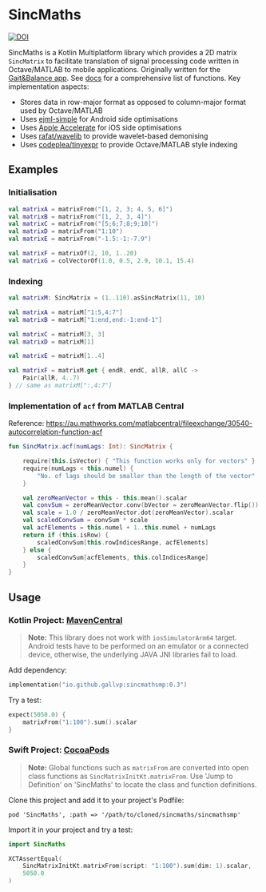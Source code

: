 # SincMaths

[![DOI](https://zenodo.org/badge/DOI/10.5281/zenodo.10457067.svg)](https://doi.org/10.5281/zenodo.10457067)

SincMaths is a Kotlin Multiplatform library which provides a 2D matrix `SincMatrix` to
facilitate translation of signal processing code written in Octave/MATLAB to mobile applications.
Originally written for the [Gait&Balance app](https://doi.org/10.3390/s22010124).
See [docs](https://gallvp.github.io/sincmaths/index.html) for a comprehensive list of functions.
Key implementation aspects:

+ Stores data in row-major format as opposed to column-major format used by Octave/MATLAB
+ Uses [ejml-simple](https://github.com/lessthanoptimal/ejml) for Android side optimisations
+ Uses [Apple Accelerate](https://developer.apple.com/accelerate/) for iOS side optimisations
+ Uses [rafat/wavelib](https://github.com/rafat/wavelib) to provide wavelet-based demonising
+ Uses [codeplea/tinyexpr](https://github.com/codeplea/tinyexpr) to provide Octave/MATLAB style
  indexing

## Examples

### Initialisation

```kotlin
val matrixA = matrixFrom("[1, 2, 3; 4, 5, 6]")
val matrixB = matrixFrom("[1, 2, 3, 4]")
val matrixC = matrixFrom("[5;6;7;8;9;10]")
val matrixD = matrixFrom("1:10")
val matrixE = matrixFrom("-1.5:-1:-7.9")

val matrixF = matrixOf(2, 10, 1..20)
val matrixG = colVectorOf(1.0, 0.5, 2.9, 10.1, 15.4)
```

### Indexing

```kotlin
val matrixM: SincMatrix = (1..110).asSincMatrix(11, 10)

val matrixA = matrixM["1:5,4:7"]
val matrixB = matrixM["1:end,end:-1:end-1"]

val matrixC = matrixM[3, 3]
val matrixD = matrixM[1]

val matrixE = matrixM[1..4]

val matrixF = matrixM.get { endR, endC, allR, allC ->
    Pair(allR, 4..7)
} // same as matrixM[":,4:7"]
```

### Implementation of `acf` from MATLAB Central

Reference: <https://au.mathworks.com/matlabcentral/fileexchange/30540-autocorrelation-function-acf>

```kotlin
fun SincMatrix.acf(numLags: Int): SincMatrix {

    require(this.isVector) { "This function works only for vectors" }
    require(numLags < this.numel) {
        "No. of lags should be smaller than the length of the vector"
    }

    val zeroMeanVector = this - this.mean().scalar
    val convSum = zeroMeanVector.conv(bVector = zeroMeanVector.flip())
    val scale = 1.0 / zeroMeanVector.dot(zeroMeanVector).scalar
    val scaledConvSum = convSum * scale
    val acfElements = this.numel + 1..this.numel + numLags
    return if (this.isRow) {
        scaledConvSum[this.rowIndicesRange, acfElements]
    } else {
        scaledConvSum[acfElements, this.colIndicesRange]
    }
}
```

## Usage

### Kotlin Project: [MavenCentral](https://central.sonatype.com/artifact/io.github.gallvp/sincmathsmp)

> **Note:** This library does not work with `iosSimulatorArm64` target. Android tests have to be
> performed on an emulator or a connected device, otherwise, the underlying JAVA JNI libraries
> fail to load.

Add dependency:

```kotlin
implementation("io.github.gallvp:sincmathsmp:0.3")
```

Try a test:

```kotlin
expect(5050.0) {
    matrixFrom("1:100").sum().scalar
}
```

### Swift Project: [CocoaPods](https://kotlinlang.org/docs/native-cocoapods.html#update-podfile-for-xcode)

> **Note:** Global functions such as `matrixFrom` are converted into open class functions as
> `SincMatrixInitKt.matrixFrom`. Use 'Jump to Definition' on 'SincMaths' to locate the class and
> function definitions.

Clone this project and add it to your project's Podfile:

```pod
pod 'SincMaths', :path => '/path/to/cloned/sincmaths/sincmathsmp'
```

Import it in your project and try a test:

```swift
import SincMaths

XCTAssertEqual(
    SincMatrixInitKt.matrixFrom(script: "1:100").sum(dim: 1).scalar,
    5050.0
)
```
